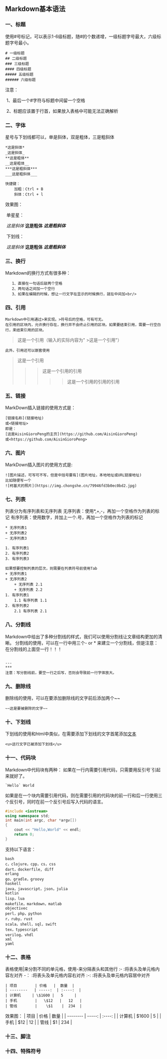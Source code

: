 ## Markdown基本语法

### 一、标题

使用#号标记，可以表示1-6级标题，随#的个数递增，一级标题字号最大，六级标题字号最小。

```
# 一级标题
## 二级标题
### 三级标题
#### 四级标题
##### 五级标题
###### 六级标题
```

注意：

​	1、最后一个#字符与标题中间留一个空格

​	2、标题应该置于行首，如果放入表格中可能无法正确解析



### 二、字体

星号与下划线都可以，单是斜体，双是粗体，三是粗斜体

```
*这是斜体*
_这是斜体_
**这是粗体**
__这是粗体__
***这是粗斜体***
___这是粗斜体___
```

```
快捷键：
	加粗：Ctrl + B
	斜体：Ctrl + l
```

效果图：

​	单星星：

​		*这是斜体*	**这是粗体**	***这是粗斜体***

​	下划线：

​		_这是斜体_	__这是粗体__	___这是粗斜体___



### 三、换行

Markdown的换行方式有很多种：

```
​	1、直接在一句话后敲两个空格  
​	2、两句话之间加一个空行
​	3、如果在编辑的时候，想让一行文字在显示的时候换行，就在中间加<br/>
```



### 四、引用

```
Markdown中引用通过>来实现。>符号后的空格，可有可无。
在引用的区块内，允许换行存在，换行并不会终止引用的区块。如果要结束引用，需要一行空白行，来结束引用的区块。
```

> 这是一个引用（输入的实际内容为" >这是一个引用"）

```
此外，引用还可以嵌套使用
```

> 这是一个引用
>
> > > 这是一个引用的引用
> > >
> > > > > 这是一个引用的引用的引用



### 五、链接
MarkDown插入链接的使用方式是：
```
[链接名称](链接地址)
或<链接地址>
即是：
[这是AisinGioroPeng的主页](https://github.com/AisinGioroPeng)
或<https://github.com/AisinGioroPeng>
```

### 六、图片
MarkDown插入图片的使用方式是:
```
![图片描述，可写可不写，但是中括号要有](图片地址，本地地址或URL链接地址)
比如随便写一个
![柯基犬的照片](https://img.chongshe.cn/79946fd3b0ec0bd2.jpg)
```

### 七、列表
列表分为有序列表和无序列表
无序列表：使用*,+,-，再加一个空格作为列表的标记
有序列表：使用数字，并加上一个.号，再加一个空格作为列表的标记
```
* 无序列表1
+ 无序列表2
— 无序列表3

1. 有序列表1
2. 有序列表2
3. 有序列表3

如果想要控制列表的层次，则需要在列表符号前使用Tab
+ 无序列表1
+ 无序列表2
	+ 无序列表 2.1
	+ 无序列表 2.2
1. 有序列表1
	1.1 有序列表 1.1
2. 有序列表2
	2.1 有序列表 2.1
```

### 八、分割线
Markdown中给出了多种分割线的样式，我们可以使用分割线让文章结构更加的清晰。
分割线的使用，可以在一行中用三个- or * 来建立一个分割线，但是注意：在分割线的上面空一行！！！
```

---
***
注意：写分割线前，要空一行之后写，否则会导致前一行字体放大。
```

### 九、删除线
删除线的使用，可以在要添加删除线的文字前后添加两个~~
```
~~这是要被删除的文字~~
```

### 十、下划线
下划线的使用和html中类似，在需要添加下划线的文字首尾添加<u>文本</u>
```
<u>这行文字已被添加下划线</u>
```

### 十一、代码块
Markdown中代码块有两种：
如果在一行内需要引用代码，只需要用反引号`引起来就好了。
```
`Hello` World
```

如果是在一个块内需要引用代码，则在需要引用的代码块的前一行和后一行使用三个反引号，同时在前一个反引号后写入代码的语言。

```cpp
#include <iostream>
using namespace std;
int main(int argc, char *argv[])
{
	cout << "Hello,World" << endl;
	return 0;
}
```

支持以下语言：
```
bash
c，clojure，cpp，cs，css
dart，dockerfile, diff
erlang
go，gradle，groovy
haskell
java，javascript，json，julia
kotlin
lisp，lua
makefile，markdown，matlab
objectivec
perl，php，python
r，ruby，rust
scala，shell，sql，swift
tex，typescript
verilog，vhdl
xml
yaml
```

### 十二、表格
表格使用|来分割不同的单元格，使用-来分隔表头和其他行
:-  :将表头及单元格内容左对齐
-： :将表头及单元格内容右对齐
:-: :将表头及单元格内容居中对齐
```
| 项目        | 价格   |  数量  |
| --------   | -----:  | :----:  |
| 计算机     | \$1600 |   5     |
| 手机        |   \$12   |   12   |
| 管线        |    \$1    |  234  |

```
效果图：
| 项目        | 价格   |  数量  |
| --------   | -----:  | :----:  |
| 计算机     | \$1600 |   5     |
| 手机        |   \$12   |   12   |
| 管线        |    \$1    |  234  |

### 十三、脚注

### 十四、特殊符号









